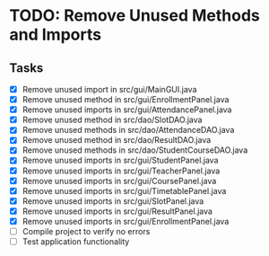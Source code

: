 # TODO: Remove Unused Methods and Imports

## Tasks

- [x] Remove unused import in src/gui/MainGUI.java
- [x] Remove unused method in src/gui/EnrollmentPanel.java
- [x] Remove unused imports in src/gui/AttendancePanel.java
- [x] Remove unused method in src/dao/SlotDAO.java
- [x] Remove unused methods in src/dao/AttendanceDAO.java
- [x] Remove unused method in src/dao/ResultDAO.java
- [x] Remove unused methods in src/dao/StudentCourseDAO.java
- [x] Remove unused imports in src/gui/StudentPanel.java
- [x] Remove unused imports in src/gui/TeacherPanel.java
- [x] Remove unused imports in src/gui/CoursePanel.java
- [x] Remove unused imports in src/gui/TimetablePanel.java
- [x] Remove unused imports in src/gui/SlotPanel.java
- [x] Remove unused imports in src/gui/ResultPanel.java
- [x] Remove unused imports in src/gui/EnrollmentPanel.java
- [ ] Compile project to verify no errors
- [ ] Test application functionality
